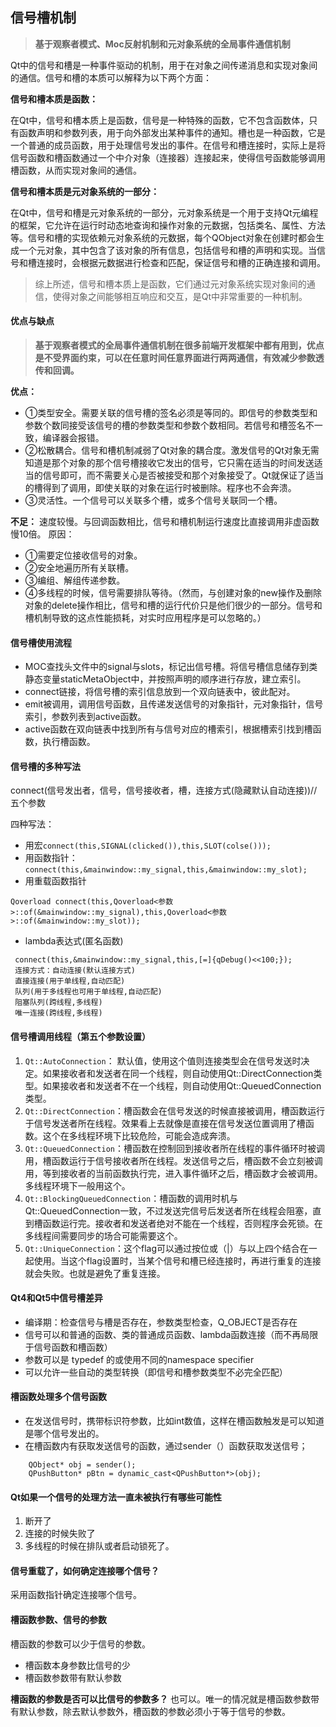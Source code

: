

## 信号槽机制

> **基于观察者模式、Moc反射机制和元对象系统的全局事件通信机制**

Qt中的信号和槽是一种事件驱动的机制，用于在对象之间传递消息和实现对象间的通信。信号和槽的本质可以解释为以下两个方面：

**信号和槽本质是函数：**

在Qt中，信号和槽本质上是函数，信号是一种特殊的函数，它不包含函数体，只有函数声明和参数列表，用于向外部发出某种事件的通知。槽也是一种函数，它是一个普通的成员函数，用于处理信号发出的事件。在信号和槽连接时，实际上是将信号函数和槽函数通过一个中介对象（连接器）连接起来，使得信号函数能够调用槽函数，从而实现对象间的通信。

**信号和槽本质是元对象系统的一部分：**

在Qt中，信号和槽是元对象系统的一部分，元对象系统是一个用于支持Qt元编程的框架，它允许在运行时动态地查询和操作对象的元数据，包括类名、属性、方法等。信号和槽的实现依赖元对象系统的元数据，每个QObject对象在创建时都会生成一个元对象，其中包含了该对象的所有信息，包括信号和槽的声明和实现。当信号和槽连接时，会根据元数据进行检查和匹配，保证信号和槽的正确连接和调用。

> 综上所述，信号和槽本质上是函数，它们通过元对象系统实现对象间的通信，使得对象之间能够相互响应和交互，是Qt中非常重要的一种机制。

#### 优点与缺点

> **基于观察者模式的全局事件通信机制在很多前端开发框架中都有用到，优点是不受界面约束，可以在任意时间任意界面进行两两通信，有效减少参数透传和回调。**

**优点：** 
- ①类型安全。需要关联的信号槽的签名必须是等同的。即信号的参数类型和参数个数同接受该信号的槽的参数类型和参数个数相同。若信号和槽签名不一致，编译器会报错。
- ②松散耦合。信号和槽机制减弱了Qt对象的耦合度。激发信号的Qt对象无需知道是那个对象的那个信号槽接收它发出的信号，它只需在适当的时间发送适当的信号即可，而不需要关心是否被接受和那个对象接受了。Qt就保证了适当的槽得到了调用，即使关联的对象在运行时被删除。程序也不会奔溃。
- ③灵活性。一个信号可以关联多个槽，或多个信号关联同一个槽。

**不足：**
速度较慢。与回调函数相比，信号和槽机制运行速度比直接调用非虚函数慢10倍。
原因：
- ①需要定位接收信号的对象。
- ②安全地遍历所有关联槽。
- ③编组、解组传递参数。
- ④多线程的时候，信号需要排队等待。（然而，与创建对象的new操作及删除对象的delete操作相比，信号和槽的运行代价只是他们很少的一部分。信号和槽机制导致的这点性能损耗，对实时应用程序是可以忽略的。） 

#### 信号槽使用流程

- MOC查找头文件中的signal与slots，标记出信号槽。将信号槽信息储存到类静态变量staticMetaObject中，并按照声明的顺序进行存放，建立索引。
- connect链接，将信号槽的索引信息放到一个双向链表中，彼此配对。
- emit被调用，调用信号函数，且传递发送信号的对象指针，元对象指针，信号索引，参数列表到active函数。
- active函数在双向链表中找到所有与信号对应的槽索引，根据槽索引找到槽函数，执行槽函数。

#### 信号槽的多种写法
connect(信号发出者，信号，信号接收者，槽，连接方式(隐藏默认自动连接))//五个参数

四种写法：

- 用宏`connect(this,SIGNAL(clicked()),this,SLOT(colse()));`
- 用函数指针： `connect(this,&mainwindow::my_signal,this,&mainwindow::my_slot);`
- 用重载函数指针
```
Qoverload connect(this,Qoverload<参数>::of(&mainwindow::my_signal),this,Qoverload<参数>::of(&mainwindow::my_slot));
 ```
- lambda表达式(匿名函数)
```
 connect(this,&mainwindow::my_signal,this,[=]{qDebug()<<100;});
 连接方式：自动连接(默认连接方式)
 直接连接(用于单线程,自动匹配)
 队列(用于多线程也可用于单线程,自动匹配)
 阻塞队列(跨线程,多线程)
 唯一连接(跨线程,多线程)
```
 
 
#### 信号槽调用线程（第五个参数设置）

1. `Qt::AutoConnection`： 默认值，使用这个值则连接类型会在信号发送时决定。如果接收者和发送者在同一个线程，则自动使用Qt::DirectConnection类型。如果接收者和发送者不在一个线程，则自动使用Qt::QueuedConnection类型。
2. `Qt::DirectConnection`：槽函数会在信号发送的时候直接被调用，槽函数运行于信号发送者所在线程。效果看上去就像是直接在信号发送位置调用了槽函数。这个在多线程环境下比较危险，可能会造成奔溃。
3. `Qt::QueuedConnection`：槽函数在控制回到接收者所在线程的事件循环时被调用，槽函数运行于信号接收者所在线程。发送信号之后，槽函数不会立刻被调用，等到接收者的当前函数执行完，进入事件循环之后，槽函数才会被调用。多线程环境下一般用这个。
4. `Qt::BlockingQueuedConnection`：槽函数的调用时机与Qt::QueuedConnection一致，不过发送完信号后发送者所在线程会阻塞，直到槽函数运行完。接收者和发送者绝对不能在一个线程，否则程序会死锁。在多线程间需要同步的场合可能需要这个。
5. `Qt::UniqueConnection`：这个flag可以通过按位或（|）与以上四个结合在一起使用。当这个flag设置时，当某个信号和槽已经连接时，再进行重复的连接就会失败。也就是避免了重复连接。


#### Qt4和Qt5中信号槽差异
- 编译期：检查信号与槽是否存在，参数类型检查，Q_OBJECT是否存在
- 信号可以和普通的函数、类的普通成员函数、lambda函数连接（而不再局限于信号函数和槽函数）
- 参数可以是 typedef 的或使用不同的namespace specifier
- 可以允许一些自动的类型转换（即信号和槽参数类型不必完全匹配） 


#### 槽函数处理多个信号函数

- 在发送信号时，携带标识符参数，比如int数值，这样在槽函数触发是可以知道是哪个信号发出的。
- 在槽函数内有获取发送信号的函数，通过sender（）函数获取发送信号；
```
    QObject* obj = sender();
	QPushButton* pBtn = dynamic_cast<QPushButton*>(obj);
```

#### Qt如果一个信号的处理方法一直未被执行有哪些可能性
1. 断开了
2. 连接的时候失败了
3. 多线程的时候在排队或者启动锁死了。 


#### 信号重载了，如何确定连接哪个信号？
采用函数指针确定连接哪个信号。


#### 槽函数参数、信号的参数

槽函数的参数可以少于信号的参数。
- 槽函数本身参数比信号的少
- 槽函数参数带有默认参数

**槽函数的参数是否可以比信号的参数多？**
也可以。唯一的情况就是槽函数参数带有默认参数，除去默认参数外，槽函数的参数必须小于等于信号的参数。

